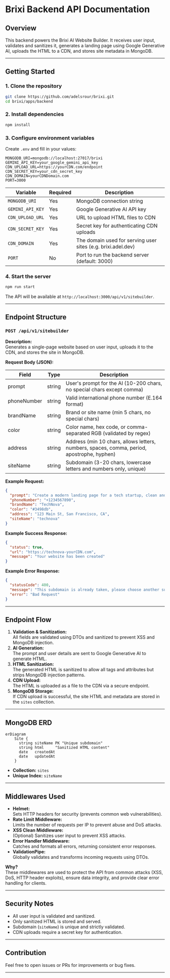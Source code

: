 # Brixi Backend API Documentation

## Overview

This backend powers the Brixi AI Website Builder. It receives user input, validates and sanitizes it, generates a landing page using Google Generative AI, uploads the HTML to a CDN, and stores site metadata in MongoDB.

---

## Getting Started

### 1. Clone the repository

```sh
git clone https://github.com/adelsrour/brixi.git
cd brixi/apps/backend
```

### 2. Install dependencies

```sh
npm install
```

### 3. Configure environment variables

Create `.env` and fill in your values:

```env
MONGODB_URI=mongodb://localhost:27017/brixi
GEMINI_API_KEY=your_google_gemini_api_key
CDN_UPLOAD_URL=https://yourCDN.com/endpoint
CDN_SECRET_KEY=your_cdn_secret_key
CDN_DOMAIN=yourCDNDomain.com
PORT=3000
```

| Variable         | Required | Description                                                  |
| ---------------- | -------- | ------------------------------------------------------------ |
| `MONGODB_URI`    | Yes      | MongoDB connection string                                    |
| `GEMINI_API_KEY` | Yes      | Google Generative AI API key                                 |
| `CDN_UPLOAD_URL` | Yes      | URL to upload HTML files to CDN                              |
| `CDN_SECRET_KEY` | Yes      | Secret key for authenticating CDN uploads                    |
| `CDN_DOMAIN`     | Yes      | The domain used for serving user sites (e.g. brixi.adel.dev) |
| `PORT`           | No       | Port to run the backend server (default: 3000)               |

### 4. Start the server

```sh
npm run start
```

The API will be available at `http://localhost:3000/api/v1/sitebuilder`.

---

## Endpoint Structure

### `POST /api/v1/sitebuilder`

**Description:**  
Generates a single-page website based on user input, uploads it to the CDN, and stores the site in MongoDB.

**Request Body (JSON):**

| Field       | Type   | Description                                                                                |
| ----------- | ------ | ------------------------------------------------------------------------------------------ |
| prompt      | string | User's prompt for the AI (10-200 chars, no special chars except comma)                     |
| phoneNumber | string | Valid international phone number (E.164 format)                                            |
| brandName   | string | Brand or site name (min 5 chars, no special chars)                                         |
| color       | string | Color name, hex code, or comma-separated RGB (validated by regex)                          |
| address     | string | Address (min 10 chars, allows letters, numbers, spaces, comma, period, apostrophe, hyphen) |
| siteName    | string | Subdomain (3-20 chars, lowercase letters and numbers only, unique)                         |

**Example Request:**

```json
{
  "prompt": "Create a modern landing page for a tech startup, clean and minimal.",
  "phoneNumber": "+1234567890",
  "brandName": "TechNova",
  "color": "#3498db",
  "address": "123 Main St, San Francisco, CA",
  "siteName": "technova"
}
```

**Example Success Response:**

```json
{
  "status": true,
  "url": "https://technova-yourCDN.com",
  "message": "Your website has been created"
}
```

**Example Error Response:**

```json
{
  "statusCode": 400,
  "message": "This subdomain is already taken, please choose another subdomain.",
  "error": "Bad Request"
}
```

---

## Endpoint Flow

1. **Validation & Sanitization:**  
   All fields are validated using DTOs and sanitized to prevent XSS and MongoDB injection.
2. **AI Generation:**  
   The prompt and user details are sent to Google Generative AI to generate HTML.
3. **HTML Sanitization:**  
   The generated HTML is sanitized to allow all tags and attributes but strips MongoDB injection patterns.
4. **CDN Upload:**  
   The HTML is uploaded as a file to the CDN via a secure endpoint.
5. **MongoDB Storage:**  
   If CDN upload is successful, the site HTML and metadata are stored in the `sites` collection.

---

## MongoDB ERD

```mermaid
erDiagram
    Site {
      string siteName PK "Unique subdomain"
      string html     "Sanitized HTML content"
      date   createdAt
      date   updatedAt
    }
```

- **Collection:** `sites`
- **Unique Index:** `siteName`

---

## Middlewares Used

- **Helmet:**  
  Sets HTTP headers for security (prevents common web vulnerabilities).
- **Rate Limit Middleware:**  
  Limits the number of requests per IP to prevent abuse and DoS attacks.
- **XSS Clean Middleware:**  
  (Optional) Sanitizes user input to prevent XSS attacks.
- **Error Handler Middleware:**  
  Catches and formats all errors, returning consistent error responses.
- **ValidationPipe:**  
  Globally validates and transforms incoming requests using DTOs.

**Why?**  
These middlewares are used to protect the API from common attacks (XSS, DoS, HTTP header exploits), ensure data integrity, and provide clear error handling for clients.

---

## Security Notes

- All user input is validated and sanitized.
- Only sanitized HTML is stored and served.
- Subdomain (`siteName`) is unique and strictly validated.
- CDN uploads require a secret key for authentication.

---

## Contribution

Feel free to open issues or PRs for improvements or bug fixes.

---
